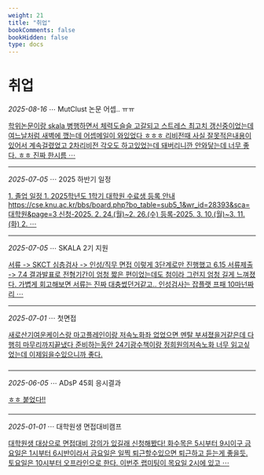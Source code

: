 ```yaml
---
weight: 21
title: "취업"
bookComments: false
bookHidden: false
type: docs
---
```


# 취업


*2025-08-16* ⋯ MutClust 논문 어셉.. ㅠㅠ

[학위논문이랑 skala 병행하면서 체력도슬슬 고갈되고 스트레스 최고치 갱신중이었는데 여느날처럼 새벽에 깼는데 어셉메일이 와있었다 ㅎㅎㅎ 리비전때 사실 잘못적은내용이있어서 계속걸렸었고 2차리비전 각오도 하고있었는데 돼버리니깐 안와닿는데 너무 좋다. ㅎㅎ 진짜 한시름 ⋯](https://yshghid.github.io/docs/study/career/career7/)

---

*2025-07-05* ⋯ 2025 하반기 일정

[1. 졸업 일정 1. 2025학년도 1학기 대학원 수료생 등록 안내 https://cse.knu.ac.kr/bbs/board.php?bo_table=sub5_1&wr_id=28393&sca=대학원&page=3 신청-2025. 2. 24.(월)~2. 26.(수) 등록-2025. 3. 10.(월)~3. 11.(화) 2. ⋯](https://yshghid.github.io/docs/study/career/career6/)

---

*2025-07-05* ⋯ SKALA 2기 지원

[서류 -> SKCT 심층검사 -> 인성/직무 면접 이렇게 3단계로만 진행했고 6.15 서류제출 -> 7.4 결과발표로 전형기간이 엄청 짧은 편이었는데도 첨이라 그런지 엄청 길게 느껴졌다. 가볍게 회고해보면 서류는 진짜 대충썼던거같고.. 인성검사는 잡플랫 프패 10마넌짜리 ⋯](https://yshghid.github.io/docs/study/career/career4/)

---

*2025-07-01* ⋯ 첫면접

[새로산기여운케이스랑 마고플레인이랑 저속노화좌 없었으면 멘탈 부셔졌을거같은데 다행히 마무리까지끝냈다 준비하는동안 24기광수책이랑 정희원의저속노화 너무 읽고싶었는데 이제읽을수있으니까 좋다.](https://yshghid.github.io/docs/study/career/career5/)

#####

---

*2025-06-05* ⋯ ADsP 45회 응시결과

[ㅎㅎ 붙었다!!](https://yshghid.github.io/docs/study/tech/tech15/)

####

---

*2025-01-01* ⋯ 대학원생 면접대비캠프

[대학원생 대상으로 면접대비 강의가 있길래 신청해봤다! 화수목은 5시부터 9시이구 금요일은 1시부터 6시반이라서 금요일은 일찍 퇴근할수있으면 퇴근하고 듣는게 좋을듯. 토요일은 10시부터 오프라인으로 한다. 이번주 랩미팅이 목요일 2시에 있고 ⋯](https://yshghid.github.io/docs/study/bioinformatics/bi12/)

#

